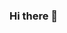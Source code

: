 ### Hi there 👋

<!--
**tarushi-mishra/tarushi-mishra** is a ✨ _special_ ✨ repository because its `README.md` (this file) appears on your GitHub profile.

Here are some ideas to get you started:

👋 Hi,I am @tarushi-mishra. 
👀 I am interested in coding,music,literature.
🌱 I am currently learning python.
📫 reach me via email-tarushi.mishra2021@vitbhopal.ac.in

